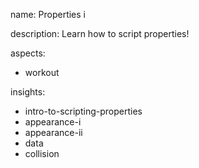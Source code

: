 name: Properties i

description: Learn how to script properties!

aspects:
- workout

insights:
- intro-to-scripting-properties
- appearance-i
- appearance-ii
- data
- collision

